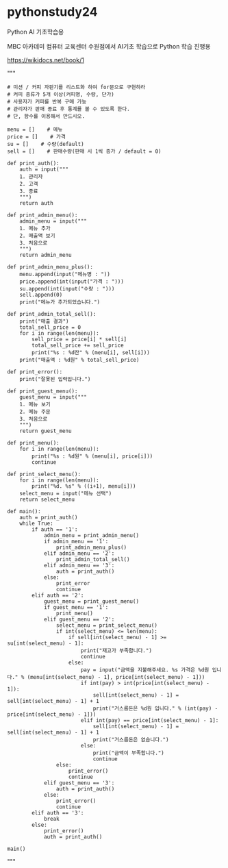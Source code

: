 # pythonstudy24
Python AI 기초학습용

MBC 아카데미 컴퓨터 교육센터 수원점에서 AI기초 학습으로 Python 학습 진행용

https://wikidocs.net/book/1



"""


    # 미션 / 커피 자판기를 리스트화 하여 for문으로 구현하라
    # 커피 종류가 5개 이상(커피명, 수량, 단가)
    # 사용자가 커피를 반복 구매 가능
    # 관리자가 판매 종료 후 통계를 볼 수 있도록 한다.
    # 단, 함수를 이용해서 만드시오.
    
    menu = []    # 메뉴
    price = []    # 가격
    su = []    # 수량(default)
    sell = []    # 판매수량(판매 시 1씩 증가 / default = 0)
    
    def print_auth():
        auth = input("""
        1. 관리자
        2. 고객
        3. 종료
        """)
        return auth
    
    def print_admin_menu():
        admin_menu = input("""
        1. 메뉴 추가
        2. 매출액 보기
        3. 처음으로
        """)
        return admin_menu
    
    def print_admin_menu_plus():
        menu.append(input("메뉴명 : "))
        price.append(int(input("가격 : ")))
        su.append(int(input("수량 : ")))
        sell.append(0)
        print("메뉴가 추가되었습니다.")
    
    def print_admin_total_sell():
        print("매출 결과")
        total_sell_price = 0
        for i in range(len(menu)):
            sell_price = price[i] * sell[i]
            total_sell_price += sell_price
            print("%s : %d잔" % (menu[i], sell[i]))
        print("매출액 : %d원" % total_sell_price)
    
    def print_error():
        print("잘못된 입력입니다.")
    
    def print_guest_menu():
        guest_menu = input("""
        1. 메뉴 보기
        2. 메뉴 주문
        3. 처음으로
        """)
        return guest_menu
    
    def print_menu():
        for i in range(len(menu)):
            print("%s : %d원" % (menu[i], price[i]))
            continue
    
    def print_select_menu():
        for i in range(len(menu)):
            print("%d. %s" % ((i+1), menu[i]))
        select_menu = input("메뉴 선택")
        return select_menu
    
    def main():
        auth = print_auth()
        while True:
            if auth == '1':
                admin_menu = print_admin_menu()
                if admin_menu == '1':
                    print_admin_menu_plus()
                elif admin_menu == '2':
                    print_admin_total_sell()
                elif admin_menu == '3':
                    auth = print_auth()
                else:
                    print_error
                    continue
            elif auth == '2':
                guest_menu = print_guest_menu()
                if guest_menu == '1':
                    print_menu()
                elif guest_menu == '2':
                    select_menu = print_select_menu()
                    if int(select_menu) <= len(menu):
                        if sell[int(select_menu) - 1] >= su[int(select_menu) - 1]:
                            print("재고가 부족합니다.")
                            continue
                        else:
                            pay = input("금액을 지불해주세요. %s 가격은 %d원 입니다." % (menu[int(select_menu) - 1], price[int(select_menu) - 1]))
                            if int(pay) > int(price[int(select_menu) - 1]):
                                sell[int(select_menu) - 1] = sell[int(select_menu) - 1] + 1
                                print("거스름돈은 %d원 입니다." % (int(pay) - price[int(select_menu) - 1]))
                            elif int(pay) == price[int(select_menu) - 1]:
                                sell[int(select_menu) - 1] = sell[int(select_menu) - 1] + 1
                                print("거스름돈은 없습니다.")
                            else:
                                print("금액이 부족합니다.")
                                continue
                    else:
                        print_error()
                        continue
                elif guest_menu == '3':
                    auth = print_auth()
                else:
                    print_error()
                    continue
            elif auth == '3':
                break
            else:
                print_error()
                auth = print_auth()
    
    main()


"""
